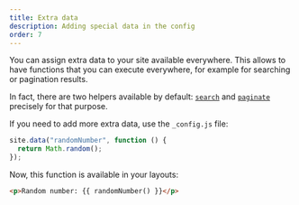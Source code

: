 ```yaml
---
title: Extra data
description: Adding special data in the config
order: 7
---
```


You can assign extra data to your site available everywhere. This allows to have
functions that you can execute everywhere, for example for searching or
pagination results.

In fact, there are two helpers available by default:
[`search`](../core/searching.md) and [`paginate`](../core/pagination.md)
precisely for that purpose.

If you need to add more extra data, use the `_config.js` file:

```js
site.data("randomNumber", function () {
  return Math.random();
});
```

Now, this function is available in your layouts:

```html
<p>Random number: {{ randomNumber() }}</p>
```
